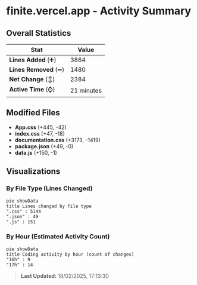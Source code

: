 # finite.vercel.app - Activity Summary 

## Overall Statistics

| Stat                   | Value                                                             |
| ---------------------- | ----------------------------------------------------------------- |
| **Lines Added** (➕)   | 3864                                          |
| **Lines Removed** (➖) | 1480                                        |
| **Net Change** (↕)    | 2384                |
| **Active Time** (⌚)   | 21 minutes |


## Modified Files
- **App.css** (+445, -42)
- **index.css** (+47, -18)
- **documentation.css** (+3173, -1419)
- **package.json** (+49, -0)
- **data.js** (+150, -1)

## Visualizations

### By File Type (Lines Changed)

```mermaid
pie showData
title Lines changed by file type
".css" : 5144
".json" : 49
".js" : 151
```

### By Hour (Estimated Activity Count)

```mermaid
pie showData
title Coding activity by hour (count of changes)
"16h" : 9
"17h" : 14
```


> **Last Updated:** 18/02/2025, 17:13:30